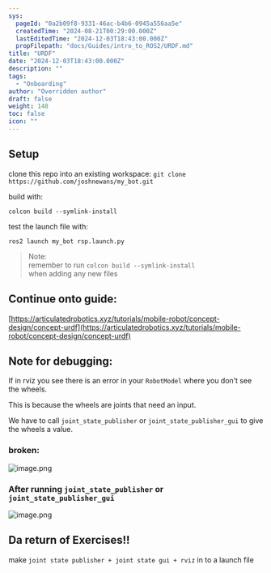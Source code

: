 ```yaml
---
sys:
  pageId: "0a2b09f8-9331-46ac-b4b6-0945a556aa5e"
  createdTime: "2024-08-21T00:29:00.000Z"
  lastEditedTime: "2024-12-03T18:43:00.000Z"
  propFilepath: "docs/Guides/intro_to_ROS2/URDF.md"
title: "URDF"
date: "2024-12-03T18:43:00.000Z"
description: ""
tags:
  - "Onboarding"
author: "Overridden author"
draft: false
weight: 148
toc: false
icon: ""
---
```


## Setup

clone this repo into an existing workspace:
`git clone https://github.com/joshnewans/my_bot.git`

build with:

`colcon build --symlink-install`

test the launch file with:

`ros2 launch my_bot rsp.launch.py`

> Note:  
> remember to run `colcon build --symlink-install`  
> when adding any new files

## Continue onto guide:

[https://articulatedrobotics.xyz/tutorials/mobile-robot/concept-design/concept-urdf](https://articulatedrobotics.xyz/tutorials/mobile-robot/concept-design/concept-urdf)

## Note for debugging:

If in rviz you see there is an error in your `RobotModel` where you don’t see the wheels.

This is because the wheels are joints that need an input. 

We have to call `joint_state_publisher` or `joint_state_publisher_gui` to give the wheels a value.

### broken:

![image.png](https://prod-files-secure.s3.us-west-2.amazonaws.com/d518164a-d88e-44d1-a4ee-3adb3bd8bce0/96a1d089-1f17-4dbf-8563-f2aef56a4d37/image.png?X-Amz-Algorithm=AWS4-HMAC-SHA256&X-Amz-Content-Sha256=UNSIGNED-PAYLOAD&X-Amz-Credential=ASIAZI2LB466RSN26IRM%2F20250605%2Fus-west-2%2Fs3%2Faws4_request&X-Amz-Date=20250605T071011Z&X-Amz-Expires=3600&X-Amz-Security-Token=IQoJb3JpZ2luX2VjEGYaCXVzLXdlc3QtMiJHMEUCIQCMyu5bq4gS%2BU9eQ3P2F6IalOXbeQSIB7MW6HawzLgiUQIgSIyPmJXLe3yD54SeMOWUqg3NF9LWfsjMNkEdbKppdqwq%2FwMIPxAAGgw2Mzc0MjMxODM4MDUiDDShE%2Bdf9J3iIH23bCrcAw7MzQsV3XBA4NyR8U3BDPRIUp8Uac%2F9wuF1uDCaJ1vh1ckVOkAp0axRc6qJwE6ZBJV8s4h7QEsf2j4vdRHbpOBF3BTPvGRlSPYmPjL%2F2WVovpsDWGJy9NAc3ZZ7yJIgn%2FbuFZJi3UNI2hp3qVWyChlIF7IdJGX7f%2BPuJA%2F6OBnGQDFHxHTUzEJLT0SVpvy3miQUMgUUVZA%2FCcQ2T2iIGyvg%2BvKWd7wfbjcKscSyy0BOM%2FtR%2BB4PeQrc1iqY1S1vYtffD%2FsHKG8E21D45863fD%2Bs8H2s05uIEfADGlQP4WDjLsoXqWDIAqjX4T2Z5BzM4WyKInCngljl%2B%2F26Z2nt8oa%2FBL8dxGK9VV%2F83c0VZQdzQ%2FMOhQsEAESUyGWPSo%2B3dtMGeDKO4Qokq8a%2BLzUEh%2BctNCnoGG5xYoVQGuEfvUXhHeUfy6K15W2Hnt7xDwJlrHWbvBD7IdFLCgGI%2FtY7DfXQBjoXwQ8nZlm3ez3ukJeFFcOVDD9OXnshIYQYuYktUJ3nCP8A3poheaz6pVAG52veLzDZO5hMy%2Ftd%2FNO3MQ%2FQ29xM0zbMpjC4jZ%2FNYXthf7wOConTaEEcKkuvhsYqvIGN15SC%2FhaRa06aqV8y4N6TGoLGg%2F4M66FbIxf6MMflhMIGOqUB4v15R7TvlsakmvkZCXusb%2FdETMOYHzZ5H6I49F7nTN%2ByQIzn1xRyGcmOWtLizLF2w26KuNKwvVAGMBtdxyz5KILRJrudUOwHC%2FqzKex8aVczx5kBDDei4gC2ImNTFNguE%2Fqjw8LJoRD2xuOiFjwWKwF1aBzQFCuYonL%2BDe3R1ykXzVw8QdcMzP3c3xbR%2B4AYKSXrsGYlMrUNe1jO4BLylg%2FyhUiN&X-Amz-Signature=546d685340140851b6973322d5d8f515c62b6467806f24074ae1918ec68432d7&X-Amz-SignedHeaders=host&x-id=GetObject)

### After running `joint_state_publisher` or `joint_state_publisher_gui`

![image.png](https://prod-files-secure.s3.us-west-2.amazonaws.com/d518164a-d88e-44d1-a4ee-3adb3bd8bce0/130c99c7-1b0b-4031-9953-844fc3950ff4/image.png?X-Amz-Algorithm=AWS4-HMAC-SHA256&X-Amz-Content-Sha256=UNSIGNED-PAYLOAD&X-Amz-Credential=ASIAZI2LB466RSN26IRM%2F20250605%2Fus-west-2%2Fs3%2Faws4_request&X-Amz-Date=20250605T071011Z&X-Amz-Expires=3600&X-Amz-Security-Token=IQoJb3JpZ2luX2VjEGYaCXVzLXdlc3QtMiJHMEUCIQCMyu5bq4gS%2BU9eQ3P2F6IalOXbeQSIB7MW6HawzLgiUQIgSIyPmJXLe3yD54SeMOWUqg3NF9LWfsjMNkEdbKppdqwq%2FwMIPxAAGgw2Mzc0MjMxODM4MDUiDDShE%2Bdf9J3iIH23bCrcAw7MzQsV3XBA4NyR8U3BDPRIUp8Uac%2F9wuF1uDCaJ1vh1ckVOkAp0axRc6qJwE6ZBJV8s4h7QEsf2j4vdRHbpOBF3BTPvGRlSPYmPjL%2F2WVovpsDWGJy9NAc3ZZ7yJIgn%2FbuFZJi3UNI2hp3qVWyChlIF7IdJGX7f%2BPuJA%2F6OBnGQDFHxHTUzEJLT0SVpvy3miQUMgUUVZA%2FCcQ2T2iIGyvg%2BvKWd7wfbjcKscSyy0BOM%2FtR%2BB4PeQrc1iqY1S1vYtffD%2FsHKG8E21D45863fD%2Bs8H2s05uIEfADGlQP4WDjLsoXqWDIAqjX4T2Z5BzM4WyKInCngljl%2B%2F26Z2nt8oa%2FBL8dxGK9VV%2F83c0VZQdzQ%2FMOhQsEAESUyGWPSo%2B3dtMGeDKO4Qokq8a%2BLzUEh%2BctNCnoGG5xYoVQGuEfvUXhHeUfy6K15W2Hnt7xDwJlrHWbvBD7IdFLCgGI%2FtY7DfXQBjoXwQ8nZlm3ez3ukJeFFcOVDD9OXnshIYQYuYktUJ3nCP8A3poheaz6pVAG52veLzDZO5hMy%2Ftd%2FNO3MQ%2FQ29xM0zbMpjC4jZ%2FNYXthf7wOConTaEEcKkuvhsYqvIGN15SC%2FhaRa06aqV8y4N6TGoLGg%2F4M66FbIxf6MMflhMIGOqUB4v15R7TvlsakmvkZCXusb%2FdETMOYHzZ5H6I49F7nTN%2ByQIzn1xRyGcmOWtLizLF2w26KuNKwvVAGMBtdxyz5KILRJrudUOwHC%2FqzKex8aVczx5kBDDei4gC2ImNTFNguE%2Fqjw8LJoRD2xuOiFjwWKwF1aBzQFCuYonL%2BDe3R1ykXzVw8QdcMzP3c3xbR%2B4AYKSXrsGYlMrUNe1jO4BLylg%2FyhUiN&X-Amz-Signature=5a9d4c25392c40e3fed216d9c8ec269e55c6130d313fedb39aeeefa2efa34499&X-Amz-SignedHeaders=host&x-id=GetObject)

## Da return of Exercises!!

make `joint state publisher + joint state gui + rviz` in to a launch file
